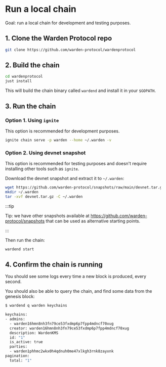 # Run a local chain

Goal: run a local chain for development and testing purposes.

## 1. Clone the Warden Protocol repo

```sh
git clone https://github.com/warden-protocol/wardenprotocol
```

## 2. Build the chain

```sh
cd wardenprotocol
just install
```

This will build the chain binary called `wardend` and install it in your
`$GOPATH`.


## 3. Run the chain

### Option 1. Using `ignite`

This option is recommended for development purposes.

```sh
ignite chain serve -p warden --home ~/.warden -v
```


### Option 2. Using devnet snapshot

This option is recommended for testing purposes and doesn't require installing
other tools such as `ignite`.

Download the devnet snapshot and extract it to `~/.warden`:

```sh
wget https://github.com/warden-protocol/snapshots/raw/main/devnet.tar.gz
mkdir ~/.warden
tar -xvf devnet.tar.gz -C ~/.warden
```

:::tip

Tip: we have other snapshots available at
https://github.com/warden-protocol/snapshots that can be used as alternative
starting points.

:::

Then run the chain:

```sh
wardend start
```

## 4. Confirm the chain is running

You should see some logs every time a new block is produced, every second.

You should also be able to query the chain, and find some data from the genesis
block:

```sh
$ wardend q warden keychains

keychains:
- admins:
  - warden16hmn8nh3fn79ce53fxdmp6p7fpp4mdncf70xug
  creator: warden16hmn8nh3fn79ce53fxdmp6p7fpp4mdncf70xug
  description: WardenKMS
  id: "1"
  is_active: true
  parties:
  - warden1phhmc2wkx0h4qdnuh0me47xlkgh3rnk8zayxnk
pagination:
  total: "1"
```
